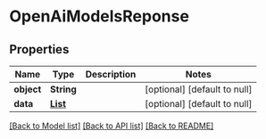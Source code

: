 # OpenAiModelsReponse
## Properties

| Name | Type | Description | Notes |
|------------ | ------------- | ------------- | -------------|
| **object** | **String** |  | [optional] [default to null] |
| **data** | [**List**](OpenAiModel.md) |  | [optional] [default to null] |

[[Back to Model list]](../README.md#documentation-for-models) [[Back to API list]](../README.md#documentation-for-api-endpoints) [[Back to README]](../README.md)

